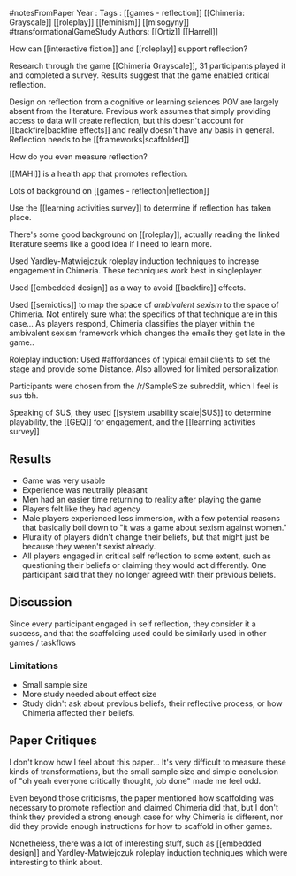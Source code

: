 #notesFromPaper
Year   :
Tags   : [[games - reflection]] [[Chimeria: Grayscale]] [[roleplay]] [[feminism]] [[misogyny]] #transformationalGameStudy
Authors: [[Ortiz]] [[Harrell]]

How can [[interactive fiction]] and [[roleplay]] support reflection?

Research through the game [[Chimeria Grayscale]], 31 participants played it and completed a survey. Results suggest that the game enabled critical reflection.

Design on reflection from a cognitive or learning sciences POV are largely absent from the literature. Previous work assumes that simply providing access to data will create reflection, but this doesn't account for [[backfire|backfire effects]] and really doesn't have any basis in general. Reflection needs to be [[frameworks|scaffolded]]

How do you even measure reflection?

[[MAHI]] is a health app that promotes reflection.

Lots of background on [[games - reflection|reflection]]

Use the [[learning activities survey]] to determine if reflection has taken place.

There's some good background on [[roleplay]], actually reading the linked literature seems like a good idea if I need to learn more.

Used Yardley-Matwiejczuk roleplay induction techniques to increase engagement in Chimeria. These techniques work best in singleplayer.

Used [[embedded design]] as a way to avoid [[backfire]] effects.

Used [[semiotics]] to map the space of *ambivalent sexism* to the space of Chimeria. Not entirely sure what the specifics of that technique are in this case... As players respond, Chimeria classifies the player within the ambivalent sexism framework which changes the emails they get late in the game..

Roleplay induction: Used #affordances of typical email clients to set the stage and provide some Distance. Also allowed for limited personalization 

Participants were chosen from the /r/SampleSize subreddit, which I feel is sus tbh. 

Speaking of SUS, they used [[system usability scale|SUS]] to determine playability, the [[GEQ]] for engagement, and the [[learning activities survey]]

Results
-------

 - Game was very usable
 - Experience was neutrally pleasant
 - Men had an easier time returning to reality after playing the game
 - Players felt like they had agency
 - Male players experienced less immersion, with a few potential reasons that basically boil down to "it was a game about sexism against women."
 - Plurality of players didn't change their beliefs, but that might just be because they weren't sexist already.
 - All players engaged in critical self reflection to some extent, such as questioning their beliefs or claiming they would act differently. One participant said that they no longer agreed with their previous beliefs.

Discussion
----------

Since every participant engaged in self reflection, they consider it a success, and that the scaffolding used could be similarly used in other games / taskflows 

### Limitations

 - Small sample size
 - More study needed about effect size
 - Study didn't ask about previous beliefs, their reflective process, or how Chimeria affected their beliefs. 

Paper Critiques
---------------

I don't know how I feel about this paper... It's very difficult to measure these kinds of transformations, but the small sample size and simple conclusion of "oh yeah everyone critically thought, job done" made me feel odd.

Even beyond those criticisms, the paper mentioned how scaffolding was necessary to promote reflection and claimed Chimeria did that, but I don't think they provided a strong enough case for why Chimeria is different, nor did they provide enough instructions for how to scaffold in other games.

Nonetheless, there was a lot of interesting stuff, such as [[embedded design]] and Yardley-Matwiejczuk roleplay induction techniques which were interesting to think about.
